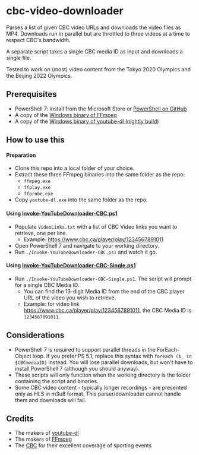 # cbc-video-downloader
Parses a list of given CBC video URLs and downloads the video files as MP4. Downloads run in parallel but are throttled to three videos at a time to respect CBC's bandwidth.

A separate script takes a single CBC media ID as input and downloads a single file.

Tested to work on (most) video content from the Tokyo 2020 Olympics and the Beijing 2022 Olympics.

## Prerequisites
* PowerShell 7: install from the Microsoft Store or [PowerShell on GitHub](https://github.com/PowerShell/PowerShell)
* A copy of the [Windows binary of FFmpeg](https://ffmpeg.org/download.html#build-windows)
* A copy of the [Windows binary of youtube-dl (nightly build)](https://github.com/ytdl-org/ytdl-nightly/releases/) 

## How to use this
#### Preparation
* Clone this repo into a local folder of your choice.
* Extract these three FFmpeg binaries into the same folder as the repo:
  * ```ffmpeg.exe```
  * ```ffplay.exe```
  * ```ffprobe.exe```
* Copy ```youtube-dl.exe``` into the same folder as the repo.

#### Using [Invoke-YouTubeDownloader-CBC.ps1](https://github.com/dbensmith/cbc-video-downloader/blob/4421de21b3c6629241dd36281cd345ecb219b7b3/Invoke-YouTubeDownloader-CBC.ps1)
* Populate ```VideoLinks.txt``` with a list of CBC Video links you want to retrieve, one per line.
  * Example: https://www.cbc.ca/player/play/1234567891011
* Open PowerShell 7 and navigate to your working directory.
* Run ```./Invoke-YouTubeDownloader-CBC.ps1``` and watch it go.

#### Using [Invoke-YouTubeDownloader-CBC-Single.ps1](https://github.com/dbensmith/cbc-video-downloader/blob/4421de21b3c6629241dd36281cd345ecb219b7b3/Invoke-YouTubeDownloader-CBC-Single.ps1)
* Run ```./Invoke-YouTubeDownloader-CBC-Single.ps1```. The script will prompt for a single CBC Media ID.
  * You can find the 13-digit Media ID from the end of the CBC player URL of the video you wish to retrieve.
  * Example: for video link https://www.cbc.ca/player/play/1234567891011, the CBC Media ID is ```1234567891011```.

## Considerations
* PowerShell 7 is required to support parallel threads in the ForEach-Object loop. If you prefer PS 5.1, replace this syntax with ```foreach ($_ in $CBCmediaID)``` instead. You will lose parallel downloads, but won't have to install PowerShell 7 (although you should anyway).
* These scripts will only function when the working directory is the folder containing the script and binaries.
* Some CBC video content - typically longer recordings - are presented only as HLS in m3u8 format. This parser/downloader cannot handle them and downloads will fail.

## Credits
* The makers of [youtube-dl](https://github.com/ytdl-org/youtube-dl)
* The makers of [FFmpeg](https://www.ffmpeg.org/)
* The [CBC](https://www.cbc.ca/) for their excellent coverage of sporting events
